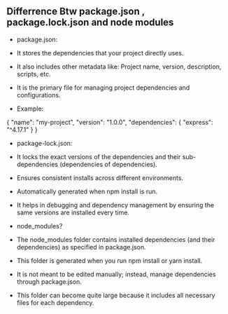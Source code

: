 ## Differrence Btw package.json , package.lock.json and node modules

- package.json:

- It stores the dependencies that your project directly uses.
- It also includes other metadata like:
Project name, version, description, scripts, etc.
- It is the primary file for managing project dependencies and configurations.
- Example:

{
  "name": "my-project",
  "version": "1.0.0",
  "dependencies": {
    "express": "^4.17.1"
  }
}

- package-lock.json:

- It locks the exact versions of the dependencies and their sub-dependencies (dependencies of dependencies).
- Ensures consistent installs across different environments.
- Automatically generated when npm install is run.
- It helps in debugging and dependency management by ensuring the same versions are installed every time.

- node_modules?

- The node_modules folder contains installed dependencies (and their dependencies) as specified in package.json.
- This folder is generated when you run npm install or yarn install.
- It is not meant to be edited manually; instead, manage dependencies through package.json.
- This folder can become quite large because it includes all necessary files for each dependency.